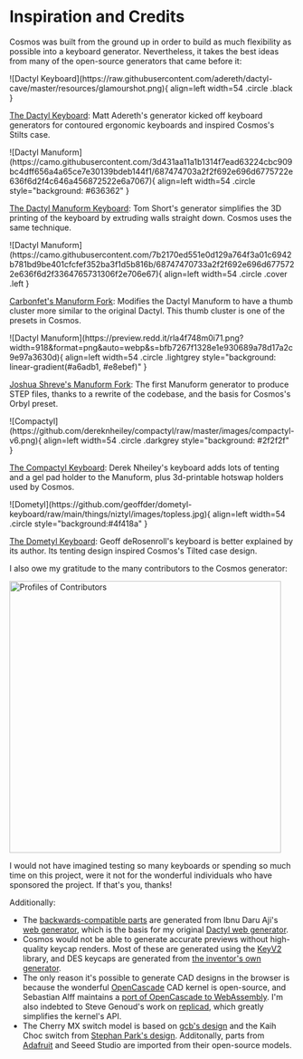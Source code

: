 # Inspiration and Credits

Cosmos was built from the ground up in order to build as much flexibility as possible into a keyboard generator. Nevertheless, it takes the best ideas from many of the open-source generators that came before it:

<div class="clearfix less-margin" markdown>
![Dactyl Keyboard](https://raw.githubusercontent.com/adereth/dactyl-cave/master/resources/glamourshot.png){ align=left width=54 .circle .black }

[The Dactyl Keyboard](https://github.com/adereth/dactyl-keyboard):
Matt Adereth's generator kicked off keyboard generators for contoured ergonomic keyboards and inspired Cosmos's Stilts case.

</div><div class="clearfix less-margin" markdown>
![Dactyl Manuform](https://camo.githubusercontent.com/3d431aa11a1b1314f7ead63224cbc909bc4dff656a4a65ce7e30139bdeb144f1/687474703a2f2f692e696d6775722e636f6d2f4c646a456872522e6a7067){ align=left width=54 .circle style="background: #636362" }

[The Dactyl Manuform Keyboard](https://github.com/tshort/dactyl-keyboard):
Tom Short's generator simplifies the 3D printing of the keyboard by extruding walls straight down. Cosmos uses the same technique.

</div><div class="clearfix less-margin" markdown>
![Dactyl Manuform](https://camo.githubusercontent.com/7b2170ed551e0d129a764f3a01c6942b781bd9be401cfcfef352ba3f1d5b816b/68747470733a2f2f692e696d6775722e636f6d2f3364765731306f2e706e67){ align=left width=54 .circle .cover .left }

[Carbonfet's Manuform Fork](https://github.com/carbonfet/dactyl-keyboard):
Modifies the Dactyl Manuform to have a thumb cluster more similar to the original Dactyl. This thumb cluster is one of the presets in Cosmos.

</div><div class="clearfix less-margin" markdown>
![Dactyl Manuform](https://preview.redd.it/rla4f748m0i71.png?width=918&format=png&auto=webp&s=bfb7267f1328e1e930689a78d17a2c9e97a3630d){ align=left width=54 .circle .lightgrey style="background: linear-gradient(#a6adb1, #e8ebef)" }

[Joshua Shreve's Manuform Fork](https://github.com/joshreve/dactyl-keyboard): The first Manuform generator to produce STEP files, thanks to a rewrite of the codebase, and the basis for Cosmos's Orbyl preset.

</div><div class="clearfix less-margin" markdown>
![Compactyl](https://github.com/dereknheiley/compactyl/raw/master/images/compactyl-v6.png){ align=left width=54 .circle .darkgrey style="background: #2f2f2f" }

[The Compactyl Keyboard](https://github.com/dereknheiley/compactyl): Derek Nheiley's keyboard adds lots of tenting and a gel pad holder to the Manuform, plus 3d-printable hotswap holders used by Cosmos.

</div><div class="clearfix less-margin" markdown>
![Dometyl](https://github.com/geoffder/dometyl-keyboard/raw/main/things/niztyl/images/topless.jpg){ align=left width=54 .circle style="background:#4f418a" }

[The Dometyl Keyboard](https://github.com/dereknheiley/compactyl): Geoff deRosenroll's keyboard is better explained by its author. Its tenting design inspired Cosmos's Tilted case design.

</div>

I also owe my gratitude to the many contributors to the Cosmos generator:

<a href="https://github.com/rianadon/Cosmos-Keyboards/graphs/contributors"><img id="contributors" src="" alt="Profiles of Contributors" width="480" /></a>

<!-- Bypasses the caching of images -->
<script>document.getElementById('contributors').src = "https://contrib" + ".rocks/image?repo=rianadon/cosmos-keyboards"</script>

I would not have imagined testing so many keyboards or spending so much time on this project, were it not for the wonderful individuals who have sponsored the project. If that's you, thanks!

Additionally:

- The [backwards-compatible parts](https://ryanis.cool/cosmos/parts) are generated from Ibnu Daru Aji's [web generator](https://github.com/ibnuda/dactyl-keyboard), which is the basis for my original [Dactyl web generator](https://ryanis.cool/dactyl).
- Cosmos would not be able to generate accurate previews without high-quality keycap renders. Most of these are generated using the [KeyV2](https://github.com/rsheldiii/KeyV2/) library, and DES keycaps are generated from [the inventor's own generator](https://github.com/pseudoku/PseudoMakeMeKeyCapProfiles).
- The only reason it's possible to generate CAD designs in the browser is because the wonderful [OpenCascade](https://dev.opencascade.org/) CAD kernel is open-source, and Sebastian Alff maintains a [port of OpenCascade to WebAssembly](https://github.com/donalffons/opencascade.js/). I'm also indebted to Steve Genoud's work on [replicad](https://replicad.xyz/), which greatly simplifies the kernel's API.
- The Cherry MX switch model is based on [gcb's design](https://www.thingiverse.com/thing:421524/files) and the Kaih Choc switch from [Stephan Park's design](https://grabcad.com/library/kailh-choc-low-profile-switch-1). Additonally, parts from [Adafruit](https://github.com/adafruit/Adafruit_CAD_Parts) and Seeed Studio are imported from their open-source models.
